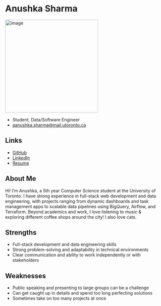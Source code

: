# Anushka Sharma

<img width="300" height="300" alt="image" src="https://github.com/hongzipkim/CatPnadas/blob/master/team/profiles/pictures/anushka_sharma.jpg" />

- Student, Data/Software Engineer
- aanushka.sharma@mail.utoronto.ca

## Links

- [GitHub](https://github.com/aanushkasharma)
- [LinkedIn](https://www.linkedin.com/in/anushka-sharma-28ba2525b/)
- [Resume](./resumes/anushka.pdf)

## About Me

Hi! I’m Anushka, a 5th year Computer Science student at the University of Toronto. I have strong experience in full-stack web development and data engineering, with projects ranging from dynamic dashboards and task management apps to scalable data pipelines using BigQuery, Airflow, and Terraform. Beyond academics and work, I love listening to music & exploring different coffee shops around the city! I  also love  cats.

## Strengths

- Full-stack development and data engineering skills
- Strong problem-solving and adaptability in technical environments
- Clear communication and ability to work independently or with stakeholders

## Weaknesses

- Public speaking and presenting to large groups can be a challenge
- Can get caught up in details and spend too long perfecting solutions
-  Sometimes take on too many projects at once
